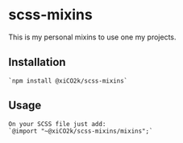 # scss-mixins

This is my personal mixins to use one my projects.

## Installation

    `npm install @xiCO2k/scss-mixins`

## Usage

    On your SCSS file just add:
    `@import "~@xiCO2k/scss-mixins/mixins";`
